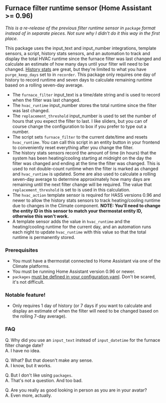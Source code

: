 ## Furnace filter runtime sensor (Home Assistant >= 0.96)

*This is a re-release of the previous filter runtime sensor in `package` format instead of in separate pieces. Not sure why I didn't do it this way in the first place.*

This package uses the input_text and input_number integrations, template sensors, a script, history stats sensors, and an automation to track and display the total HVAC runtime since the furnace filter was last changed and calculate an estimate of how many days until your filter will need to be changed. [History stats](https://www.home-assistant.io/integrations/history_stats/) are great, but they're limited to what you have `purge_keep_days` set to in `recorder`. This package only requires one day of history to record runtime and seven days to calculate remaining runtime based on a rolling seven-day average.

- The `furnace_filter` input_text is a time/date string and is used to record when the filter was last changed.
- The `hvac_runtime` input_number stores the total runtime since the filter was last changed.
- The `replacement_threshold` input_number is used to set the number of hours that you expect the filter to last. I like sliders, but you can of course change the configuration to box if you prefer to type out a number.
- The script sets `furnace_filter` to the current date/time and resets `hvac_runtime`. You can call this script in an entity button in your frontend to conveniently reset everything after you change the filter.
- The history stats sensors record the amount of time (in hours) that the system has been heating/cooling starting at midnight on the day the filter was changed and ending at the time the filter was changed. This is used to not double-count runtime when the filter is marked as changed and `hvac_runtime` is updated. Some are also used to calculate a rolling seven-day average to determine approximately how many days are remaining until the next filter change will be required. The value that `replacement_threshold` is set to is used in this calculation.
- The `hvac_action` template sensor is required for HASS versions 0.96 and newer to allow the history stats sensors to track heating/cooling runtime due to changes in the Climate component. **NOTE: You'll need to change the entity ID in this sensor to match your thermostat entity ID, otherwise this won't work.**
- A template sensor adds the value in `hvac_runtime` and the heating/cooling runtime for the current day, and an automation runs each night to update `hvac_runtime` with this value so that the total runtime is permanently stored.


### Prerequisites
- You must have a thermostat connected to Home Assistant via one of the Climate platforms.
- You must be running Home Assistant version 0.96 or newer.
- `packages` [must be defined in your configuration.yaml](https://www.home-assistant.io/docs/configuration/packages/). Don't be scared, it's not difficult.


### Notable feature!
- Only requires 1 day of history (or 7 days if you want to calculate and display an estimate of when the filter will need to be changed based on the rolling 7-day average).


### FAQ
Q. Why did you use an `input_text` instead of `input_datetime` for the furnace filter change date?<br>
A. I have no idea.

Q. What? But that doesn't make any sense.<br>
A. I know, but it works.

Q. But I don't like using `packages`.<br>
A. That's not a question. And too bad.

Q. Are you really as good looking in person as you are in your avatar?<br>
A. Even more, actually.
